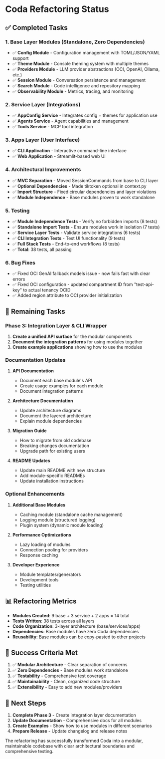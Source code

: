 # Coda Refactoring Status

## ✅ Completed Tasks

### 1. **Base Layer Modules** (Standalone, Zero Dependencies)
- ✅ **Config Module** - Configuration management with TOML/JSON/YAML support
- ✅ **Theme Module** - Console theming system with multiple themes
- ✅ **Providers Module** - LLM provider abstractions (OCI, OpenAI, Ollama, etc.)
- ✅ **Session Module** - Conversation persistence and management
- ✅ **Search Module** - Code intelligence and repository mapping
- ✅ **Observability Module** - Metrics, tracing, and monitoring

### 2. **Service Layer** (Integrations)
- ✅ **AppConfig Service** - Integrates config + themes for application use
- ✅ **Agents Service** - Agent capabilities and management
- ✅ **Tools Service** - MCP tool integration

### 3. **Apps Layer** (User Interface)
- ✅ **CLI Application** - Interactive command-line interface
- ✅ **Web Application** - Streamlit-based web UI

### 4. **Architectural Improvements**
- ✅ **MVC Separation** - Moved SessionCommands from base to CLI layer
- ✅ **Optional Dependencies** - Made tiktoken optional in context.py
- ✅ **Import Structure** - Fixed circular dependencies and layer violations
- ✅ **Module Independence** - Base modules proven to work standalone

### 5. **Testing**
- ✅ **Module Independence Tests** - Verify no forbidden imports (8 tests)
- ✅ **Standalone Import Tests** - Ensure modules work in isolation (7 tests)
- ✅ **Service Layer Tests** - Validate service integrations (6 tests)
- ✅ **CLI Integration Tests** - Test UI functionality (9 tests)
- ✅ **Full Stack Tests** - End-to-end workflows (8 tests)
- ✅ **Total**: 38 tests, all passing

### 6. **Bug Fixes**
- ✅ Fixed OCI GenAI fallback models issue - now fails fast with clear errors
- ✅ Fixed OCI configuration - updated compartment ID from "test-api-key" to actual tenancy OCID
- ✅ Added region attribute to OCI provider initialization

## 🚧 Remaining Tasks

### Phase 3: Integration Layer & CLI Wrapper
1. **Create a unified API surface** for the modular components
2. **Document the integration patterns** for using modules together
3. **Create example applications** showing how to use the modules

### Documentation Updates
1. **API Documentation**
   - Document each base module's API
   - Create usage examples for each module
   - Document integration patterns

2. **Architecture Documentation**
   - Update architecture diagrams
   - Document the layered architecture
   - Explain module dependencies

3. **Migration Guide**
   - How to migrate from old codebase
   - Breaking changes documentation
   - Upgrade path for existing users

4. **README Updates**
   - Update main README with new structure
   - Add module-specific READMEs
   - Update installation instructions

### Optional Enhancements
1. **Additional Base Modules**
   - Caching module (standalone cache management)
   - Logging module (structured logging)
   - Plugin system (dynamic module loading)

2. **Performance Optimizations**
   - Lazy loading of modules
   - Connection pooling for providers
   - Response caching

3. **Developer Experience**
   - Module templates/generators
   - Development tools
   - Testing utilities

## 📊 Refactoring Metrics

- **Modules Created**: 9 base + 3 service + 2 apps = 14 total
- **Tests Written**: 38 tests across all layers
- **Code Organization**: 3-layer architecture (base/services/apps)
- **Dependencies**: Base modules have zero Coda dependencies
- **Reusability**: Base modules can be copy-pasted to other projects

## 🎯 Success Criteria Met

1. ✅ **Modular Architecture** - Clear separation of concerns
2. ✅ **Zero Dependencies** - Base modules work standalone
3. ✅ **Testability** - Comprehensive test coverage
4. ✅ **Maintainability** - Clean, organized code structure
5. ✅ **Extensibility** - Easy to add new modules/providers

## 📝 Next Steps

1. **Complete Phase 3** - Create integration layer documentation
2. **Update Documentation** - Comprehensive docs for all modules
3. **Create Examples** - Show how to use modules in different scenarios
4. **Prepare Release** - Update changelog and release notes

The refactoring has successfully transformed Coda into a modular, maintainable codebase with clear architectural boundaries and comprehensive testing.